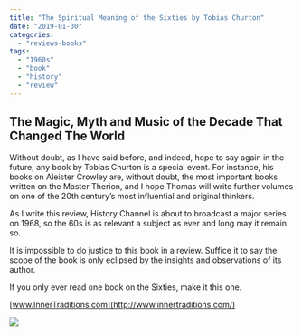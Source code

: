 ```yaml
---
title: "The Spiritual Meaning of the Sixties by Tobias Churton"
date: "2019-01-30"
categories: 
  - "reviews-books"
tags: 
  - "1960s"
  - "book"
  - "history"
  - "review"
---
```


## The Magic, Myth and Music of the Decade That Changed The World

Without doubt, as I have said before, and indeed, hope to say again in the future, any book by Tobias Churton is a special event. For instance, his books on Aleister Crowley are, without doubt, the most important books written on the Master Therion, and I hope Thomas will write further volumes on one of the 20th century’s most influential and original thinkers.

As I write this review, History Channel is about to broadcast a major series on 1968, so the 60s is as relevant a subject as ever and long may it remain so.

It is impossible to do justice to this book in a review. Suffice it to say the scope of the book is only eclipsed by the insights and observations of its author.

If you only ever read one book on the Sixties, make it this one.

[www.InnerTraditions.com](http://www.innertraditions.com/)

![](https://www.hellbound.ca/wp-content/uploads/2019/01/The-Spiritual-Meaning-of-the-Sixties-by-Tobias-Churton.jpg)
